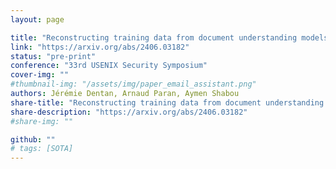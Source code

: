 ```yaml
---
layout: page

title: "Reconstructing training data from document understanding models"
link: "https://arxiv.org/abs/2406.03182"
status: "pre-print"
conference: "33rd USENIX Security Symposium"
cover-img: ""
#thumbnail-img: "/assets/img/paper_email_assistant.png"
authors: Jérémie Dentan, Arnaud Paran, Aymen Shabou
share-title: "Reconstructing training data from document understanding models"
share-description: "https://arxiv.org/abs/2406.03182"
#share-img: ""

github: ""
# tags: [SOTA]
---
```

